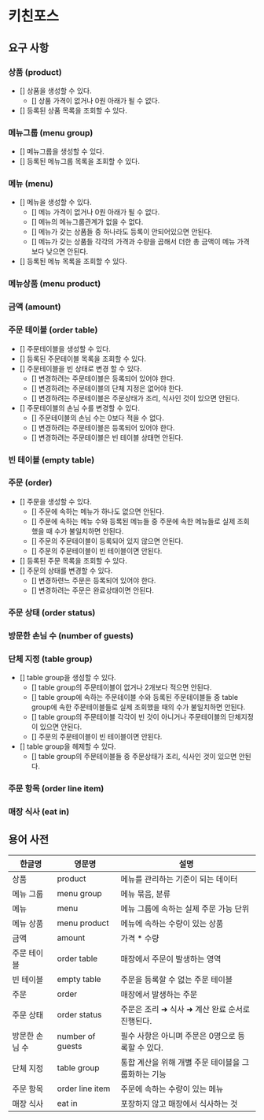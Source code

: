 # 키친포스

## 요구 사항
### 상품 (product)
- [] 상품을 생성할 수 있다.
    - [] 상품 가격이 없거나 0원 아래가 될 수 없다.
- [] 등록된 상품 목록을 조회할 수 있다.

### 메뉴그룹 (menu group)
- [] 메뉴그룹을 생성할 수 있다.
- [] 등록된 메뉴그룹 목록을 조회할 수 있다.

### 메뉴 (menu)
- [] 메뉴을 생성할 수 있다.
    - [] 메뉴 가격이 없거나 0원 아래가 될 수 없다.
    - [] 메뉴의 메뉴그룹관계가 없을 수 없다.
    - [] 메뉴가 갖는 상품들 중 하나라도 등록이 안되어있으면 안된다.
    - [] 메뉴가 갖는 상품들 각각의 가격과 수량을 곱해서 더한 총 금액이 메뉴 가격보다 낮으면 안된다.
- [] 등록된 메뉴 목록을 조회할 수 있다.

### 메뉴상품 (menu product)

### 금액 (amount)

### 주문 테이블 (order table)
- [] 주문테이블을 생성할 수 있다.
- [] 등록된 주문테이블 목록을 조회할 수 있다.
- [] 주문테이블을 빈 상태로 변경 할 수 있다.
    - [] 변경하려는 주문테이블은 등록되어 있어야 한다.
    - [] 변경하려는 주문테이블의 단체 지정은 없어야 한다.
    - [] 변경하려는 주문테이블은 주문상태가 조리, 식사인 것이 있으면 안된다.
- [] 주문테이블의 손님 수를 변경할 수 있다.
    - [] 주문테이블의 손님 수는 0보다 적을 수 없다.
    - [] 변경하려는 주문테이블은 등록되어 있어야 한다.
    - [] 변경하려는 주문테이블은 빈 테이블 상태면 안된다.

### 빈 테이블 (empty table)

### 주문 (order)
- [] 주문을 생성할 수 있다.
    - [] 주문에 속하는 메뉴가 하나도 없으면 안된다.
    - [] 주문에 속하는 메뉴 수와 등록된 메뉴들 중 주문에 속한 메뉴들로 실제 조회했을 때 수가 불일치하면 안된다.
    - [] 주문의 주문테이블이 등록되어 있지 않으면 안된다.
    - [] 주문의 주문테이블이 빈 테이블이면 안된다.
- [] 등록된 주문 목록을 조회할 수 있다.
- [] 주문의 상태를 변경할 수 있다.
    - [] 변경하련느 주문은 등록되어 있어야 한다.
    - [] 변경하려는 주문은 완료상태이면 안된다.

### 주문 상태 (order status)

### 방문한 손님 수 (number of guests)

### 단체 지정 (table group)
- [] table group을 생성할 수 있다.
    - [] table group의 주문테이블이 없거나 2개보다 적으면 안된다.
    - [] table group에 속하는 주문테이블 수와 등록된 주문테이블들 중 table group에 속한 주문테이블들로 실제 조회했을 때의 수가 불일치하면 안된다.
    - [] table group의 주문테이블 각각이 빈 것이 아니거나 주문테이블의 단체지정이 있으면 안된다.
    - [] 주문의 주문테이블이 빈 테이블이면 안된다.
- [] table group을 헤제할 수 있다.
    - [] table group의 주문테이블들 중 주문상태가 조리, 식사인 것이 있으면 안된다.

### 주문 항목 (order line item)

### 매장 식사 (eat in)




## 용어 사전

| 한글명 | 영문명 | 설명 |
| --- | --- | --- |
| 상품 | product | 메뉴를 관리하는 기준이 되는 데이터 |
| 메뉴 그룹 | menu group | 메뉴 묶음, 분류 |
| 메뉴 | menu | 메뉴 그룹에 속하는 실제 주문 가능 단위 |
| 메뉴 상품 | menu product | 메뉴에 속하는 수량이 있는 상품 |
| 금액 | amount | 가격 * 수량 |
| 주문 테이블 | order table | 매장에서 주문이 발생하는 영역 |
| 빈 테이블 | empty table | 주문을 등록할 수 없는 주문 테이블 |
| 주문 | order | 매장에서 발생하는 주문 |
| 주문 상태 | order status | 주문은 조리 ➜ 식사 ➜ 계산 완료 순서로 진행된다. |
| 방문한 손님 수 | number of guests | 필수 사항은 아니며 주문은 0명으로 등록할 수 있다. |
| 단체 지정 | table group | 통합 계산을 위해 개별 주문 테이블을 그룹화하는 기능 |
| 주문 항목 | order line item | 주문에 속하는 수량이 있는 메뉴 |
| 매장 식사 | eat in | 포장하지 않고 매장에서 식사하는 것 |
